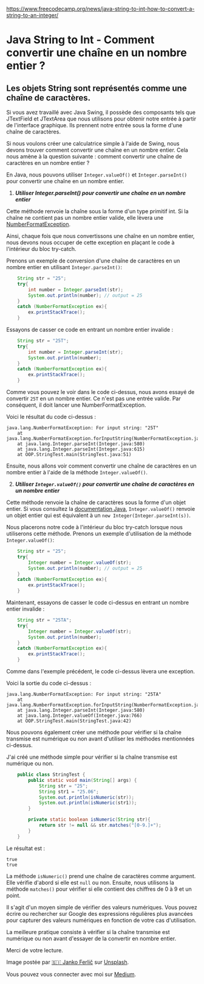 https://www.freecodecamp.org/news/java-string-to-int-how-to-convert-a-string-to-an-integer/

# Java String to Int - Comment convertir une chaîne en un nombre entier ?

## Les objets String sont représentés comme une chaîne de caractères.

Si vous avez travaillé avec Java Swing, il possède des composants tels que JTextField et JTextArea que nous utilisons pour obtenir notre entrée à partir de l'interface graphique. Ils prennent notre entrée sous la forme d'une chaîne de caractères.

Si nous voulons créer une calculatrice simple à l'aide de Swing, nous devons trouver comment convertir une chaîne en un nombre entier. Cela nous amène à la question suivante : comment convertir une chaîne de caractères en un nombre entier ?

En Java, nous pouvons utiliser ```Integer.valueOf()``` et ```Integer.parseInt()``` pour convertir une chaîne en un nombre entier.

1. ***Utiliser Integer.parseInt() pour convertir une chaîne en un nombre entier***

Cette méthode renvoie la chaîne sous la forme d'un type primitif int. Si la chaîne ne contient pas un nombre entier valide, elle lèvera une [NumberFormatException](https://docs.oracle.com/javase/7/docs/api/java/lang/NumberFormatException.html).

Ainsi, chaque fois que nous convertissons une chaîne en un nombre entier, nous devons nous occuper de cette exception en plaçant le code à l'intérieur du bloc try-catch.

Prenons un exemple de conversion d'une chaîne de caractères en un nombre entier en utilisant ```Integer.parseInt()```:


```java
    String str = "25";
    try{
        int number = Integer.parseInt(str);
        System.out.println(number); // output = 25
    }
    catch (NumberFormatException ex){
        ex.printStackTrace();
    }
```

Essayons de casser ce code en entrant un nombre entier invalide :

```java
    String str = "25T";
    try{
        int number = Integer.parseInt(str);
        System.out.println(number);
    }
    catch (NumberFormatException ex){
        ex.printStackTrace();
    }
```

Comme vous pouvez le voir dans le code ci-dessus, nous avons essayé de convertir ```25T``` en un nombre entier. Ce n'est pas une entrée valide. Par conséquent, il doit lancer une NumberFormatException.

Voici le résultat du code ci-dessus :

```
java.lang.NumberFormatException: For input string: "25T"
	at java.lang.NumberFormatException.forInputString(NumberFormatException.java:65)
	at java.lang.Integer.parseInt(Integer.java:580)
	at java.lang.Integer.parseInt(Integer.java:615)
	at OOP.StringTest.main(StringTest.java:51)
```

Ensuite, nous allons voir comment convertir une chaîne de caractères en un nombre entier à l'aide de la méthode ```Integer.valueOf()```.

2. ***Utiliser ```Integer.valueOf()``` pour convertir une chaîne de caractères en un nombre entier***

Cette méthode renvoie la chaîne de caractères sous la forme d'un objet entier. Si vous consultez la  [documentation Java](https://docs.oracle.com/javase/7/docs/api/java/lang/Integer.html#valueOf(java.lang.String)), ```Integer.valueOf()``` renvoie un objet entier qui est équivalent à un ```new Integer(Integer.parseInt(s))```.

Nous placerons notre code à l'intérieur du bloc try-catch lorsque nous utiliserons cette méthode. Prenons un exemple d'utilisation de la méthode ```Integer.valueOf()```:

```java
    String str = "25";
    try{
        Integer number = Integer.valueOf(str);
        System.out.println(number); // output = 25
    }
    catch (NumberFormatException ex){
        ex.printStackTrace();
    }
```

Maintenant, essayons de casser le code ci-dessus en entrant un nombre entier invalide :


```java
    String str = "25TA";
    try{
        Integer number = Integer.valueOf(str);
        System.out.println(number); 
    }
    catch (NumberFormatException ex){
        ex.printStackTrace();
    }
```

Comme dans l'exemple précédent, le code ci-dessus lèvera une exception.

Voici la sortie du code ci-dessus :

```
java.lang.NumberFormatException: For input string: "25TA"
	at java.lang.NumberFormatException.forInputString(NumberFormatException.java:65)
	at java.lang.Integer.parseInt(Integer.java:580)
	at java.lang.Integer.valueOf(Integer.java:766)
	at OOP.StringTest.main(StringTest.java:42)
```

Nous pouvons également créer une méthode pour vérifier si la chaîne transmise est numérique ou non avant d'utiliser les méthodes mentionnées ci-dessus.

J'ai créé une méthode simple pour vérifier si la chaîne transmise est numérique ou non.

```java
    public class StringTest {
        public static void main(String[] args) {
            String str = "25";
            String str1 = "25.06";
            System.out.println(isNumeric(str));
            System.out.println(isNumeric(str1));
        }

        private static boolean isNumeric(String str){
            return str != null && str.matches("[0-9.]+");
        }
    }
```

Le résultat est :

```
true
true
```

La méthode ```isNumeric()``` prend une chaîne de caractères comme argument. Elle vérifie d'abord si elle est ```null``` ou non. Ensuite, nous utilisons la méthode ```matches()``` pour vérifier si elle contient des chiffres de 0 à 9 et un point.

Il s'agit d'un moyen simple de vérifier des valeurs numériques. Vous pouvez écrire ou rechercher sur Google des expressions régulières plus avancées pour capturer des valeurs numériques en fonction de votre cas d'utilisation.

La meilleure pratique consiste à vérifier si la chaîne transmise est numérique ou non avant d'essayer de la convertir en nombre entier.

Merci de votre lecture.

Image postée par [🇸🇮 Janko Ferlič](https://unsplash.com/@itfeelslikefilm) sur [Unsplash](https://unsplash.com/collections/139346/soul-care).

Vous pouvez vous connecter avec moi sur [Medium](https://mvthanoshan.medium.com/).